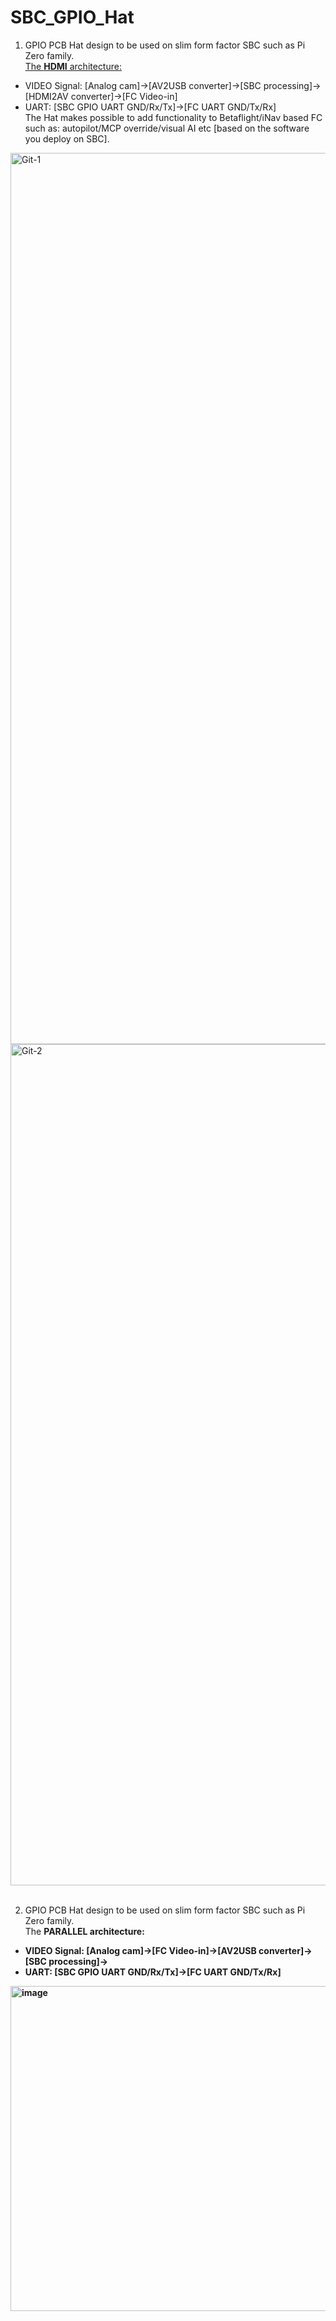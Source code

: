 # SBC_GPIO_Hat

1. GPIO PCB Hat design to be used on slim form factor SBC such as Pi Zero family.<br> 
<u>The <b>HDMI</b> architecture:</u><br> 
- VIDEO Signal: [Analog cam]->[AV2USB converter]->[SBC processing]->[HDMI2AV converter]->[FC Video-in] <br>
- UART: [SBC GPIO UART GND/Rx/Tx]->[FC UART GND/Tx/Rx] <br>
The Hat makes possible to add functionality to Betaflight/iNav based FC such as: autopilot/MCP override/visual AI etc [based on the software you deploy on SBC].
<img width="1426" alt="Git-1" src="https://github.com/user-attachments/assets/9323dd50-2cdb-41dd-a0d4-35c062cf9761" />
<img width="1346" alt="Git-2" src="https://github.com/user-attachments/assets/e13ba533-d870-47a3-937d-d5ce8fe62537" /><br><br>

2. GPIO PCB Hat design to be used on slim form factor SBC such as Pi Zero family.<br> 
The <b>PARALLEL<b> architecture:<br> 
- VIDEO Signal: [Analog cam]->[FC Video-in]->[AV2USB converter]->[SBC processing]-> <br>
- UART: [SBC GPIO UART GND/Rx/Tx]->[FC UART GND/Tx/Rx] <br>

  
<img width="520" alt="image" src="https://github.com/user-attachments/assets/ba134549-7210-4e47-971a-9a1daab1ecb4" />
